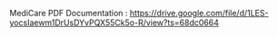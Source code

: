 MediCare PDF Documentation : https://drive.google.com/file/d/1LES-yocsIaewm1DrUsDYvPQX55Ck5o-R/view?ts=68dc0664
